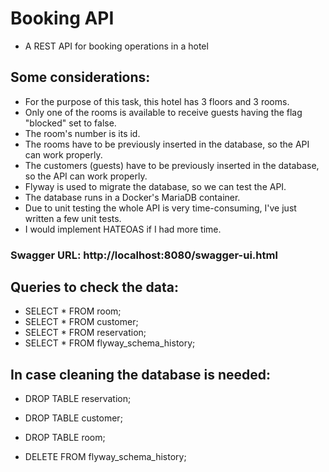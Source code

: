 # Booking API

- A REST API for booking operations in a hotel

## Some considerations:

- For the purpose of this task, this hotel has 3 floors and 3 rooms.
- Only one of the rooms is available to receive guests having the flag "blocked" set to false.
- The room's number is its id.
- The rooms have to be previously inserted in the database, so the API can work properly.
- The customers (guests) have to be previously inserted in the database, so the API can work properly.
- Flyway is used to migrate the database, so we can test the API.
- The database runs in a Docker's MariaDB container.
- Due to unit testing the whole API is very time-consuming, I've just written a few unit tests.
- I would implement HATEOAS if I had more time.

### Swagger URL: http://localhost:8080/swagger-ui.html

## Queries to check the data:

- SELECT * FROM room;
- SELECT * FROM customer;
- SELECT * FROM reservation;
- SELECT * FROM flyway_schema_history;

## In case cleaning the database is needed:

- DROP TABLE reservation;
- DROP TABLE customer;
- DROP TABLE room;

- DELETE FROM flyway_schema_history;